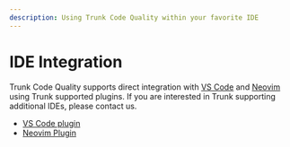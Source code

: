 ```yaml
---
description: Using Trunk Code Quality within your favorite IDE
---
```


# IDE Integration

Trunk Code Quality supports direct integration with [VS Code](vs-code.md) and [Neovim](neovim-plugin.md) using Trunk supported plugins. If you are interested in Trunk supporting additional IDEs, please contact us.

* [VS Code plugin](vs-code.md)
* [Neovim Plugin](neovim-plugin.md)
